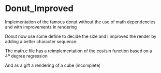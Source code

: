 # Donut_Improved
Implementation of the famous donut without the use of math dependencies and with improvements in rendering

Donut now use some define to decide the size and I improved the render by adding a better character sequence

The math.c file has a reimplementation of the cos/sin function based on a 4º degree regression

And as a gift a rendering of a cube (incomplete)
